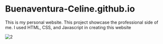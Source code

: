 # Buenaventura-Celine.github.io
This is my personal website. This project showcase the professional side of me. I used HTML, CSS, and Javascript in creating this website

![2](https://user-images.githubusercontent.com/52587198/133885999-9ffb75e3-d499-486a-b707-9791df4218b2.png)
